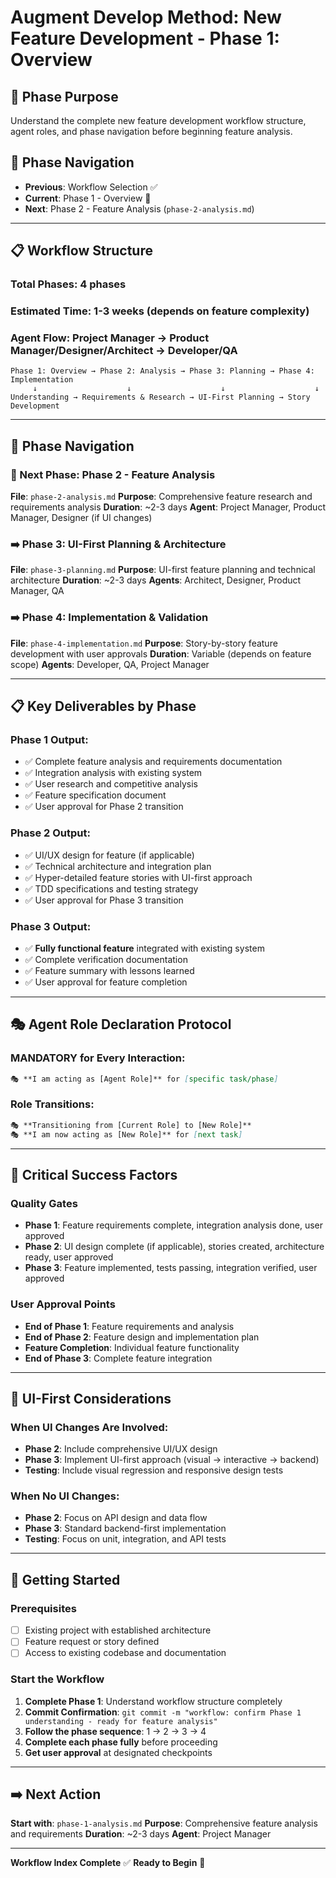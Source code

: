 # Augment Develop Method: New Feature Development - Phase 1: Overview

## 🎯 Phase Purpose
Understand the complete new feature development workflow structure, agent roles, and phase navigation before beginning feature analysis.

## 📍 Phase Navigation
- **Previous**: Workflow Selection ✅
- **Current**: Phase 1 - Overview 🔄
- **Next**: Phase 2 - Feature Analysis (`phase-2-analysis.md`)

---

## 📋 Workflow Structure

### **Total Phases**: 4 phases
### **Estimated Time**: 1-3 weeks (depends on feature complexity)
### **Agent Flow**: Project Manager → Product Manager/Designer/Architect → Developer/QA

```
Phase 1: Overview → Phase 2: Analysis → Phase 3: Planning → Phase 4: Implementation
     ↓                    ↓                    ↓                    ↓
Understanding → Requirements & Research → UI-First Planning → Story Development
```

---

## 🔄 **Phase Navigation**

### **📍 Next Phase**: Phase 2 - Feature Analysis
**File**: `phase-2-analysis.md`
**Purpose**: Comprehensive feature research and requirements analysis
**Duration**: ~2-3 days
**Agent**: Project Manager, Product Manager, Designer (if UI changes)

### **➡️ Phase 3**: UI-First Planning & Architecture
**File**: `phase-3-planning.md`
**Purpose**: UI-first feature planning and technical architecture
**Duration**: ~2-3 days
**Agents**: Architect, Designer, Product Manager, QA

### **➡️ Phase 4**: Implementation & Validation
**File**: `phase-4-implementation.md`
**Purpose**: Story-by-story feature development with user approvals
**Duration**: Variable (depends on feature scope)
**Agents**: Developer, QA, Project Manager

---

## 📋 **Key Deliverables by Phase**

### **Phase 1 Output**:
- ✅ Complete feature analysis and requirements documentation
- ✅ Integration analysis with existing system
- ✅ User research and competitive analysis
- ✅ Feature specification document
- ✅ User approval for Phase 2 transition

### **Phase 2 Output**:
- ✅ UI/UX design for feature (if applicable)
- ✅ Technical architecture and integration plan
- ✅ Hyper-detailed feature stories with UI-first approach
- ✅ TDD specifications and testing strategy
- ✅ User approval for Phase 3 transition

### **Phase 3 Output**:
- ✅ **Fully functional feature** integrated with existing system
- ✅ Complete verification documentation
- ✅ Feature summary with lessons learned
- ✅ User approval for feature completion

---

## 🎭 **Agent Role Declaration Protocol**

### **MANDATORY for Every Interaction**:
```markdown
🎭 **I am acting as [Agent Role]** for [specific task/phase]
```

### **Role Transitions**:
```markdown
🎭 **Transitioning from [Current Role] to [New Role]**
🎭 **I am now acting as [New Role]** for [next task]
```

---

## 🚨 **Critical Success Factors**

### **Quality Gates**
- **Phase 1**: Feature requirements complete, integration analysis done, user approved
- **Phase 2**: UI design complete (if applicable), stories created, architecture ready, user approved
- **Phase 3**: Feature implemented, tests passing, integration verified, user approved

### **User Approval Points**
- **End of Phase 1**: Feature requirements and analysis
- **End of Phase 2**: Feature design and implementation plan
- **Feature Completion**: Individual feature functionality
- **End of Phase 3**: Complete feature integration

---

## 🎨 **UI-First Considerations**

### **When UI Changes Are Involved**:
- **Phase 2**: Include comprehensive UI/UX design
- **Phase 3**: Implement UI-first approach (visual → interactive → backend)
- **Testing**: Include visual regression and responsive design tests

### **When No UI Changes**:
- **Phase 2**: Focus on API design and data flow
- **Phase 3**: Standard backend-first implementation
- **Testing**: Focus on unit, integration, and API tests

---

## 🚀 **Getting Started**

### **Prerequisites**
- [ ] Existing project with established architecture
- [ ] Feature request or story defined
- [ ] Access to existing codebase and documentation

### **Start the Workflow**
1. **Complete Phase 1**: Understand workflow structure completely
2. **Commit Confirmation**: `git commit -m "workflow: confirm Phase 1 understanding - ready for feature analysis"`
3. **Follow the phase sequence**: 1 → 2 → 3 → 4
4. **Complete each phase fully** before proceeding
5. **Get user approval** at designated checkpoints

---

## ➡️ **Next Action**

**Start with**: `phase-1-analysis.md`
**Purpose**: Comprehensive feature analysis and requirements
**Duration**: ~2-3 days
**Agent**: Project Manager

---

**Workflow Index Complete** ✅
**Ready to Begin** 🚀
